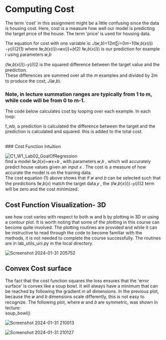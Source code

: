 # Computing Cost
The term 'cost' in this assignment might be a little confusing since the data is housing cost. Here, cost is a measure how well our model is predicting the target price of the house. The term 'price' is used for housing data.

The equation for cost with one variable is:
𝐽(𝑤,𝑏)=12𝑚∑𝑖=0𝑚−1(𝑓𝑤,𝑏(𝑥(𝑖))−𝑦(𝑖))2(1)
where
𝑓𝑤,𝑏(𝑥(𝑖))=𝑤𝑥(𝑖)+𝑏(2)
𝑓𝑤,𝑏(𝑥(𝑖))
  is our prediction for example  𝑖
  using parameters  𝑤,𝑏</br>
 
(𝑓𝑤,𝑏(𝑥(𝑖))−𝑦(𝑖))2
  is the squared difference between the target value and the prediction.</br>
These differences are summed over all the  𝑚
  examples and divided by 2m to produce the cost,  𝐽(𝑤,𝑏).</br>
 








### Note, in lecture summation ranges are typically from 1 to m, while code will be from 0 to m-1.

The code below calculates cost by looping over each example. In each loop:

f_wb, a prediction is calculated
the difference between the target and the prediction is calculated and squared.
this is added to the total cost.

</br>
### Cost Function Intuition


![C1_W1_Lab02_GoalOfRegression](https://github.com/ProjectHopper/CostFunction_ML_Stanford/assets/139052598/085d827a-b873-48cb-9d47-dc8fc1256c6f)
</br>
find a model  𝑓𝑤,𝑏(𝑥)=𝑤𝑥+𝑏
 , with parameters  𝑤,𝑏
 , which will accurately predict house values given an input  𝑥
 . The cost is a measure of how accurate the model is on the training data.
</br>
The cost equation (1) above shows that if  𝑤
  and  𝑏
  can be selected such that the predictions  𝑓𝑤,𝑏(𝑥)
  match the target data  𝑦
 , the  (𝑓𝑤,𝑏(𝑥(𝑖))−𝑦(𝑖))2
  term will be zero and the cost minimized. 
  </br>
  ## Cost Function Visualization- 3D
  see how cost varies with respect to both w and b by plotting in 3D or using a contour plot.
It is worth noting that some of the plotting in this course can become quite involved. The plotting routines are provided and while it can be instructive to read through the code to become familiar with the methods, it is not needed to complete the course successfully. The routines are in lab_utils_uni.py in the local directory.

![Screenshot 2024-01-31 205752](https://github.com/ProjectHopper/CostFunction_ML_Stanford/assets/139052598/6086e785-ca78-449c-904d-375acc38c42c)
</br>
## Convex Cost surface
The fact that the cost function squares the loss ensures that the 'error surface' is convex like a soup bowl. It will always have a minimum that can be reached by following the gradient in all dimensions. In the previous plot, because the  𝑤
  and  𝑏
  dimensions scale differently, this is not easy to recognize. The following plot, where  𝑤
  and  𝑏
  are symmetric, was shown in lecture:</br>
  soup_bowl()
  
![Screenshot 2024-01-31 210013](https://github.com/ProjectHopper/CostFunction_ML_Stanford/assets/139052598/39ed2d60-832a-462e-af71-4d4b3ca6f1fc)
</br>

![Screenshot 2024-01-31 210127](https://github.com/ProjectHopper/CostFunction_ML_Stanford/assets/139052598/5945a78a-b3c1-4501-b794-a143a727d96b)
